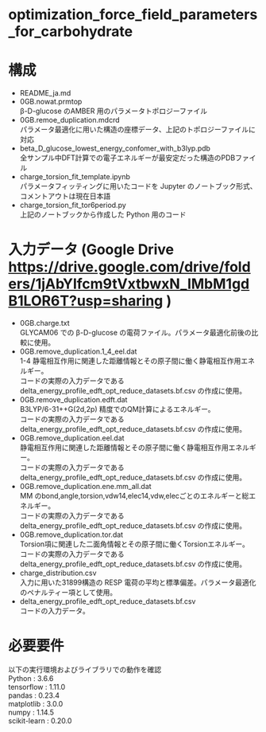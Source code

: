 # optimization_force_field_parameters_for_carbohydrate

# 構成
- README_ja.md <br>
- 0GB.nowat.prmtop <br>
 &beta;-D-glucose のAMBER 用のパラメータトポロジーファイル
- 0GB.remoe_duplication.mdcrd <br>
 パラメータ最適化に用いた構造の座標データ、上記のトポロジーファイルに対応
- beta_D_glucose_lowest_energy_confomer_with_b3lyp.pdb <br>
全サンプル中DFT計算での電子エネルギーが最安定だった構造のPDBファイル
- charge_torsion_fit_template.ipynb <br>
パラメータフィッティングに用いたコードを Jupyter のノートブック形式、コメントアウトは現在日本語
- charge_torsion_fit_tor6period.py <br>
上記のノートブックから作成した Python 用のコード

# 入力データ (Google Drive https://drive.google.com/drive/folders/1jAbYIfcm9tVxtbwxN_IMbM1gdB1LOR6T?usp=sharing )
- 0GB.charge.txt <br>
 GLYCAM06 での &beta;-D-glucose の電荷ファイル。パラメータ最適化前後の比較に使用。
- 0GB.remove_duplication.1_4_eel.dat <br>
 1-4 静電相互作用に関連した距離情報とその原子間に働く静電相互作用エネルギー。<br>
 コードの実際の入力データである delta_energy_profile_edft_opt_reduce_datasets.bf.csv の作成に使用。
- 0GB.remove_duplication.edft.dat <br>
 B3LYP/6-31++G(2d,2p) 精度でのQM計算によるエネルギー。<br>
 コードの実際の入力データである delta_energy_profile_edft_opt_reduce_datasets.bf.csv の作成に使用。
- 0GB.remove_duplication.eel.dat <br>
 静電相互作用に関連した距離情報とその原子間に働く静電相互作用エネルギー。<br>
 コードの実際の入力データである delta_energy_profile_edft_opt_reduce_datasets.bf.csv の作成に使用。
- 0GB.remove_duplication.ene.mm_all.dat <br>
 MM のbond,angle,torsion,vdw14,elec14,vdw,elecごとのエネルギーと総エネルギー。<br>
 コードの実際の入力データである delta_energy_profile_edft_opt_reduce_datasets.bf.csv の作成に使用。
- 0GB.remove_duplication.tor.dat <br>
 Torsion項に関連した二面角情報とその原子間に働くTorsionエネルギー。<br>
 コードの実際の入力データである delta_energy_profile_edft_opt_reduce_datasets.bf.csv の作成に使用。
- charge_distribution.csv <br>
 入力に用いた31899構造の RESP 電荷の平均と標準偏差。パラメータ最適化のペナルティー項として使用。
- delta_energy_profile_edft_opt_reduce_datasets.bf.csv <br>
 コードの入力データ。<br>


# 必要要件
以下の実行環境およびライブラリでの動作を確認 <br>
Python : 3.6.6 <br>
tensorflow : 1.11.0 <br>
pandas : 0.23.4 <br>
matplotlib : 3.0.0 <br>
numpy : 1.14.5 <br>
scikit-learn : 0.20.0 <br>
